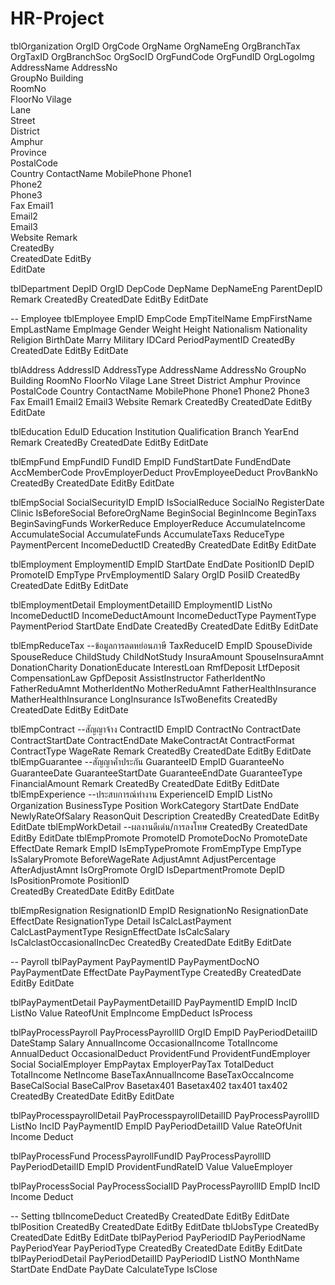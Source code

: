# HR-Project

tblOrganization
    OrgID
    OrgCode
    OrgName
    OrgNameEng
    OrgBranchTax
    OrgTaxID
    OrgBranchSoc
    OrgSocID
    OrgFundCode
    OrgFundID
    OrgLogoImg
   	AddressName
    AddressNo	
    GroupNo	
    Building	
    RoomNo	
    FloorNo	
    Vilage	
    Lane	
    Street	
    District	
    Amphur	
    Province	
    PostalCode	
    Country	
    ContactName	
    MobilePhone	
    Phone1	
    Phone2	
    Phone3	
    Fax	
    Email1	
    Email2	
    Email3	
    Website	
    Remark	
    CreatedBy	
    CreatedDate
    EditBy	
    EditDate				

tblDepartment
    DepID
    OrgID
    DepCode
    DepName
    DepNameEng
    ParentDepID
    Remark
    CreatedBy
    CreatedDate
    EditBy
    EditDate

-- Employee
tblEmployee
    EmpID
    EmpCode
    EmpTitelName
    EmpFirstName
    EmpLastName
    EmpImage
    Gender
    Weight
    Height
    Nationalism
    Nationality
    Religion
    BirthDate
    Marry
    Military
    IDCard
    PeriodPaymentID
    CreatedBy
    CreatedDate
    EditBy
    EditDate

tblAddress
    AddressID
    AddressType
    AddressName
    AddressNo
    GroupNo
    Building
    RoomNo
    FloorNo
    Vilage
    Lane
    Street
    District
    Amphur
    Province
    PostalCode
    Country
    ContactName
    MobilePhone
    Phone1
    Phone2
    Phone3
    Fax
    Email1
    Email2
    Email3
    Website
    Remark
    CreatedBy
    CreatedDate
    EditBy
    EditDate

tblEducation
    EduID
    Education
    Institution
    Qualification
    Branch
    YearEnd
    Remark
    CreatedBy
    CreatedDate
    EditBy
    EditDate

tblEmpFund
    EmpFundID
    FundID
    EmpID
    FundStartDate
    FundEndDate
    AccMemberCode
    ProvEmployerDeduct
    ProvEmployeeDeduct
    ProvBankNo
    CreatedBy
    CreatedDate
    EditBy
    EditDate

tblEmpSocial
    SocialSecurityID
    EmpID
    IsSocialReduce
    SocialNo
    RegisterDate
    Clinic
    IsBeforeSocial
    BeforeOrgName
    BeginSocial
    BeginIncome
    BeginTaxs
    BeginSavingFunds
    WorkerReduce
    EmployerReduce
    AccumulateIncome
    AccumulateSocial
    AccumulateFunds
    AccumulateTaxs
    ReduceType
    PaymentPercent
    IncomeDeductID
    CreatedBy
    CreatedDate
    EditBy
    EditDate

tblEmployment
    EmploymentID
    EmpID
    StartDate
    EndDate
    PositionID
    DepID
    PromoteID
    EmpType
    PrvEmploymentID
    Salary
    OrgID
    PosiID
    CreatedBy
    CreatedDate
    EditBy
    EditDate

tblEmploymentDetail
    EmploymentDetailID
    EmploymentID
    ListNo
    IncomeDeductID
    IncomeDeductAmount
    IncomeDeductType
    PaymentType
    PaymentPeriod
    StartDate
    EndDate
    CreatedBy
    CreatedDate
    EditBy
    EditDate

tblEmpReduceTax  --ข้อมูลการลดหย่อนภาษี
    TaxReduceID
    EmpID
    SpouseDivide
    SpouseReduce
    ChildStudy
    ChildNotStudy
    InsuraAmount
    SpouseInsuraAmnt
    DonationCharity
    DonationEducate
    InterestLoan
    RmfDeposit
    LtfDeposit
    CompensationLaw
    GpfDeposit
    AssistInstructor
    FatherIdentNo
    FatherReduAmnt
    MotherIdentNo
    MotherReduAmnt
    FatherHealthInsurance
    MatherHealthInsurance
    LongInsurance
    IsTwoBenefits
    CreatedBy
    CreatedDate
    EditBy
    EditDate

tblEmpContract --สัญญาจ้าง
    ContractID
    EmpID
    ContractNo
    ContractDate
    ContractStartDate
    ContractEndDate
    MakeContractAt
    ContractFormat
    ContractType
    WageRate
    Remark
    CreatedBy
    CreatedDate
    EditBy
    EditDate
tblEmpGuarantee --สัญญาค้ำประกัน
    GuaranteeID
    EmpID
    GuaranteeNo
    GuaranteeDate
    GuaranteeStartDate
    GuaranteeEndDate
    GuaranteeType
    FinancialAmount
    Remark
    CreatedBy
    CreatedDate
    EditBy
    EditDate
tblEmpExperience --ประสบการณ์ทำงาน
    ExperienceID
    EmpID
    ListNo
    Organization
    BusinessType
    Position
    WorkCategory
    StartDate
    EndDate
    NewlyRateOfSalary
    ReasonQuit
    Description
    CreatedBy
    CreatedDate
    EditBy
    EditDate
tblEmpWorkDetail --ผลงานดีเด่น/การลงโทษ
    CreatedBy
    CreatedDate
    EditBy
    EditDate
tblEmpPromote
    PromoteID
    PromoteDocNo
    PromoteDate
    EffectDate
    Remark
    EmpID
    IsEmpTypePromote
    FromEmpType
    EmpType
    IsSalaryPromote
    BeforeWageRate
    AdjustAmnt
    AdjustPercentage
    AfterAdjustAmnt
    IsOrgPromote
    OrgID
    IsDepartmentPromote
    DepID
    IsPositionPromote
    PositionID    
    CreatedBy
    CreatedDate
    EditBy
    EditDate

tblEmpResignation
    ResignationID
    EmpID
    ResignationNo
    ResignationDate
    EffectDate
    ResignationType
    Detail
    IsCalcLastPayment
    CalcLastPaymentType
    ResignEffectDate
    IsCalcSalary
    IsCalclastOccasionalIncDec
    CreatedBy
    CreatedDate
    EditBy
    EditDate

-- Payroll
tblPayPayment
    PayPaymentID
    PayPaymentDocNO
    PayPaymentDate
    EffectDate
    PayPaymentType
    CreatedBy
    CreatedDate
    EditBy
    EditDate

tblPayPaymentDetail
    PayPaymentDetailID
    PayPaymentID
    EmpID
    IncID
    ListNo
    Value
    RateofUnit
    EmpIncome
    EmpDeduct
    IsProcess


tblPayProcessPayroll
    PayProcessPayrollID
    OrgID
    EmpID
    PayPeriodDetailID
    DateStamp
    Salary
    AnnualIncome
    OccasionalIncome
    TotalIncome
    AnnualDeduct
    OccasionalDeduct
    ProvidentFund
    ProvidentFundEmployer
    Social
    SocialEmployer
    EmpPaytax
    EmployerPayTax
    TotalDeduct
    TotalIncome
    NetIncome
    BaseTaxAnnualIncome
    BaseTaxOccaIncome
    BaseCalSocial
    BaseCalProv
    Basetax401
    Basetax402
    tax401
    tax402
    CreatedBy
    CreatedDate
    EditBy
    EditDate

tblPayProcesspayrollDetail
    PayProcesspayrollDetailID
    PayProcessPayrollID    
    ListNo
    IncID
    PayPaymentID
    EmpID
    PayPeriodDetailID
    Value
    RateOfUnit
    Income
    Deduct

tblPayProcessFund
    ProcessPayrollFundID
    PayProcessPayrollID
    PayPeriodDetailID
    EmpID
    ProvidentFundRateID
    Value
    ValueEmployer

tblPayProcessSocial
    PayProcessSocialID
    PayProcessPayrollID
    EmpID
    IncID
    Income
    Deduct


-- Setting
tblIncomeDeduct
    CreatedBy
    CreatedDate
    EditBy
    EditDate
tblPosition
    CreatedBy
    CreatedDate
    EditBy
    EditDate
tblJobsType
    CreatedBy
    CreatedDate
    EditBy
    EditDate
tblPayPeriod
    PayPeriodID
    PayPeriodName
    PayPeriodYear
    PayPeriodType
    CreatedBy
    CreatedDate
    EditBy
    EditDate
tblPayPeriodDetail
    PayPeriodDetailID
    PayPeriodID
    ListNO
    MonthName
    StartDate
    EndDate
    PayDate
    CalculateType
    IsClose
